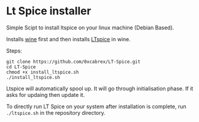 # Lt Spice installer

Simple Scipt to install ltspice on your linux machine (Debian Based).

Installs [wine](https://www.winehq.org/) first and then installs [LTspice](https://www.analog.com/en/design-center/design-tools-and-calculators/ltspice-simulator.html) in wine.

Steps:
```shell
git clone https://github.com/0xcabrex/LT-Spice.git
cd LT-Spice
chmod +x install_ltspice.sh
./install_ltspice.sh
```

Ltspice will automatically spool up. It will go through initialisation phase. If it asks for updaing then update it.

To directly run LT Spice on your system after installation is complete, run `./ltspice.sh` in the repository directory.